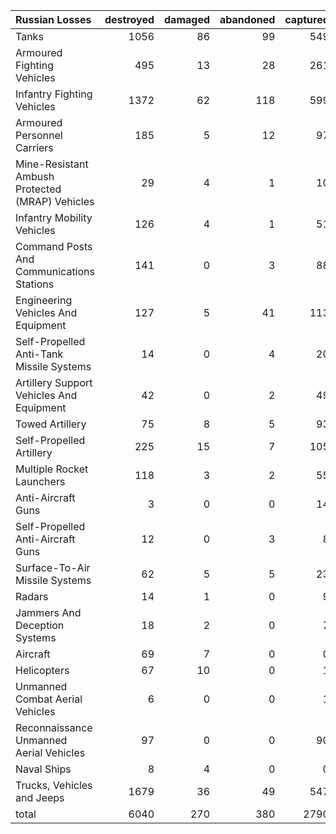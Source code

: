 | Russian Losses                                   |   destroyed |   damaged |   abandoned |   captured |   total |
|:-------------------------------------------------|------------:|----------:|------------:|-----------:|--------:|
| Tanks                                            |        1056 |        86 |          99 |        549 |    1790 |
| Armoured Fighting Vehicles                       |         495 |        13 |          28 |        261 |     797 |
| Infantry Fighting Vehicles                       |        1372 |        62 |         118 |        599 |    2151 |
| Armoured Personnel Carriers                      |         185 |         5 |          12 |         97 |     299 |
| Mine-Resistant Ambush Protected  (MRAP) Vehicles |          29 |         4 |           1 |         10 |      44 |
| Infantry Mobility Vehicles                       |         126 |         4 |           1 |         51 |     182 |
| Command Posts And Communications Stations        |         141 |         0 |           3 |         88 |     232 |
| Engineering Vehicles And Equipment               |         127 |         5 |          41 |        113 |     286 |
| Self-Propelled Anti-Tank Missile Systems         |          14 |         0 |           4 |         20 |      38 |
| Artillery Support Vehicles And Equipment         |          42 |         0 |           2 |         49 |      93 |
| Towed Artillery                                  |          75 |         8 |           5 |         93 |     181 |
| Self-Propelled Artillery                         |         225 |        15 |           7 |        105 |     352 |
| Multiple Rocket Launchers                        |         118 |         3 |           2 |         55 |     178 |
| Anti-Aircraft Guns                               |           3 |         0 |           0 |         14 |      17 |
| Self-Propelled Anti-Aircraft Guns                |          12 |         0 |           3 |          8 |      23 |
| Surface-To-Air Missile Systems                   |          62 |         5 |           5 |         23 |      95 |
| Radars                                           |          14 |         1 |           0 |          9 |      24 |
| Jammers And Deception Systems                    |          18 |         2 |           0 |          7 |      27 |
| Aircraft                                         |          69 |         7 |           0 |          0 |      76 |
| Helicopters                                      |          67 |        10 |           0 |          1 |      78 |
| Unmanned Combat Aerial Vehicles                  |           6 |         0 |           0 |          1 |       7 |
| Reconnaissance Unmanned Aerial Vehicles          |          97 |         0 |           0 |         90 |     187 |
| Naval Ships                                      |           8 |         4 |           0 |          0 |      12 |
| Trucks, Vehicles and Jeeps                       |        1679 |        36 |          49 |        547 |    2311 |
| total                                            |        6040 |       270 |         380 |       2790 |    9480 |